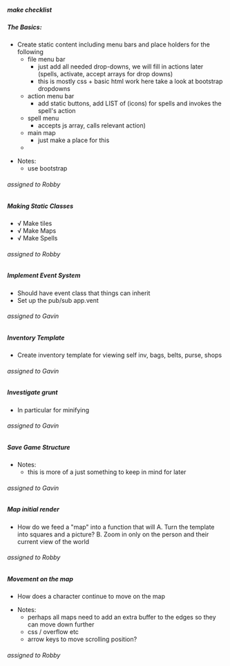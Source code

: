 ##### make checklist

##### The Basics:
* Create static content including menu bars and place holders for the following
  * file menu bar
    - just add all needed drop-downs, we will fill in actions later (spells, activate, accept arrays for drop downs)
    - this is mostly css + basic html work here take a look at bootstrap dropdowns
  * action menu bar
    - add static buttons, add LIST of (icons) for spells and invokes the spell's action
  * spell menu
    - accepts js array, calls relevant action)
  * main map
    - just make a place for this
  *
+ Notes:
  + use bootstrap

###### assigned to Robby

##### Making Static Classes
* √ Make tiles
* √ Make Maps
* √ Make Spells
###### assigned to Robby

##### Implement Event System
* Should have event class that things can inherit
* Set up the pub/sub app.vent
###### assigned to Gavin

##### Inventory Template
* Create inventory template for viewing self inv, bags, belts, purse, shops
###### assigned to Gavin

##### Investigate grunt
* In particular for minifying
###### assigned to Gavin

##### Save Game Structure
+ Notes:
  + this is more of a just something to keep in mind for later
###### assigned to Gavin

##### Map initial render
* How do we feed a "map" into a function that will
  A. Turn the template into squares and a picture?
  B. Zoom in only on the person and their current view of the world
###### assigned to Robby

##### Movement on the map
* How does a character continue to move on the map
+ Notes:
  + perhaps all maps need to add an extra buffer to the edges so they can move down further
  + css / overflow etc
  + arrow keys to move scrolling position?
###### assigned to Robby

